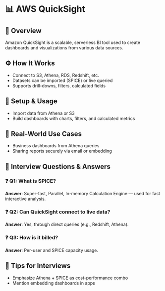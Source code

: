 # 📊 AWS QuickSight

## 🚀 Overview
Amazon QuickSight is a scalable, serverless BI tool used to create dashboards and visualizations from various data sources.

## ⚙️ How It Works
- Connect to S3, Athena, RDS, Redshift, etc.
- Datasets can be imported (SPICE) or live queried
- Supports drill-downs, filters, calculated fields

## 🔧 Setup & Usage
- Import data from Athena or S3
- Build dashboards with charts, filters, and calculated metrics

## 🎯 Real-World Use Cases
- Business dashboards from Athena queries
- Sharing reports securely via email or embedding

## 🧠 Interview Questions & Answers

### ❓ Q1: What is SPICE?
**Answer**: Super-fast, Parallel, In-memory Calculation Engine — used for fast interactive analysis.

### ❓ Q2: Can QuickSight connect to live data?
**Answer**: Yes, through direct queries (e.g., Redshift, Athena).

### ❓ Q3: How is it billed?
**Answer**: Per-user and SPICE capacity usage.

## 🧩 Tips for Interviews
- Emphasize Athena + SPICE as cost-performance combo
- Mention embedding dashboards in apps
